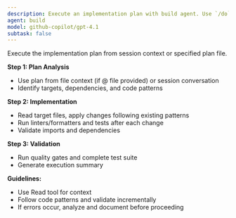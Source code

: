 ```yaml
---
description: Execute an implementation plan with build agent. Use `/do` for session plan or `/do @plan-file.md` for specific plan file.
agent: build
model: github-copilot/gpt-4.1
subtask: false
---
```


Execute the implementation plan from session context or specified plan file.

**Step 1: Plan Analysis**

- Use plan from file context (if @ file provided) or session conversation
- Identify targets, dependencies, and code patterns

**Step 2: Implementation**

- Read target files, apply changes following existing patterns
- Run linters/formatters and tests after each change
- Validate imports and dependencies

**Step 3: Validation**

- Run quality gates and complete test suite
- Generate execution summary

**Guidelines:**

- Use Read tool for context
- Follow code patterns and validate incrementally
- If errors occur, analyze and document before proceeding
